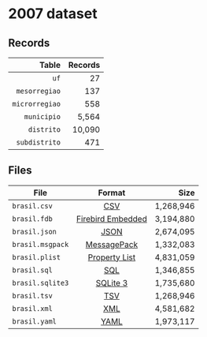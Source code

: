 # 2007 dataset

## Records

|          Table | Records |
| --------------:| -------:|
|           `uf` |      27 |
|  `mesorregiao` |     137 |
| `microrregiao` |     558 |
|    `municipio` |   5,564 |
|     `distrito` |  10,090 |
|  `subdistrito` |     471 |

## Files

| File             | Format                                                                                 |      Size |
| ---------------- |:--------------------------------------------------------------------------------------:| ---------:|
| `brasil.csv`     | [CSV](https://en.wikipedia.org/wiki/Comma-separated_values)                            | 1,268,946 |
| `brasil.fdb`     | [Firebird Embedded](https://en.wikipedia.org/wiki/Embedded_database#Firebird_Embedded) | 3,194,880 |
| `brasil.json`    | [JSON](https://en.wikipedia.org/wiki/JSON)                                             | 2,674,095 |
| `brasil.msgpack` | [MessagePack](https://en.wikipedia.org/wiki/MessagePack)                               | 1,332,083 |
| `brasil.plist`   | [Property List](https://en.wikipedia.org/wiki/Property_list)                           | 4,831,059 |
| `brasil.sql`     | [SQL](https://en.wikipedia.org/wiki/SQL)                                               | 1,346,855 |
| `brasil.sqlite3` | [SQLite 3](https://en.wikipedia.org/wiki/SQLite)                                       | 1,735,680 |
| `brasil.tsv`     | [TSV](https://en.wikipedia.org/wiki/Tab-separated_values)                              | 1,268,946 |
| `brasil.xml`     | [XML](https://en.wikipedia.org/wiki/XML)                                               | 4,581,682 |
| `brasil.yaml`    | [YAML](https://en.wikipedia.org/wiki/YAML)                                             | 1,973,117 |
